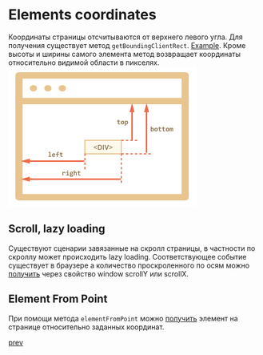 <h1>Elements coordinates</h1>

<div>
Координаты страницы отсчитываются от верхнего левого угла.
Для получения существует метод <code>getBoundingClientRect</code>.
<a href="https://codepen.io/paawel/pen/YjjMBK?editors=1111">Example</a>.
Кроме высоты и ширины самого элемента метод возвращает координаты относительно
видимой области в пикселях.

<br/>

<div>
<img src="media/ex1.png">
</div>
</div>

<h2>Scroll, lazy loading</h2>

<div>
Существуют сценарии завязанные на скролл страницы, в частности по скроллу может происходить lazy loading.
Соответствующее событие существует в браузере а количество проскроленного по осям можно <a href="https://codepen.io/paawel/pen/OjzBQP?editors=1011">получить</a>
через свойство window scrollY или scrollX.
</div>


<h2>Element From Point</h2>

<div>
При помощи метода <code>elementFromPoint</code> можно <a href="https://codepen.io/paawel/pen/EvoOaO?editors=1011">получить</a>
элемент на странице относительно заданных координат.
</div>

<a href="05.md">prev</a>
